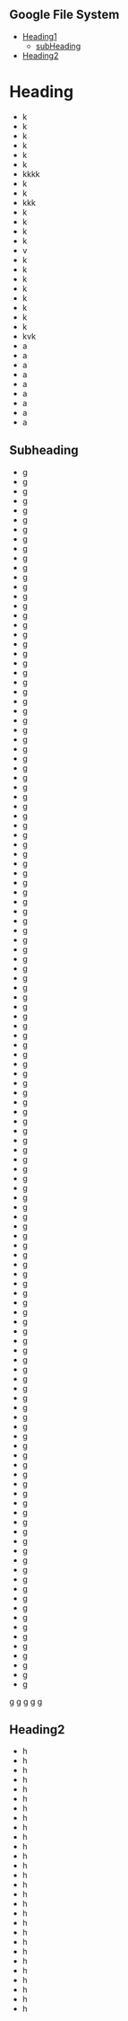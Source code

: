 ## Google File System

- [Heading1](#heading)
  - [subHeading](#subheading)
- [Heading2](#heading2)

# Heading
- k
- k
- k
- k
- k
- k
- kkkk
- k
- k
- kkk
- k
- k
- k
- k
- v
- k
- k
- k
- k
- k
- k
- k
- k
- kvk
- a
- a
- a
- a
- a
- a
- a
- a
- a



























## Subheading
- g
- g
- g
- g
- g
- g
- g
- g
- g
- g
- g
- g
- g
- g
- g
- g
- g
- g
- g
- g
- g
- g
- g
- g
- g
- g
- g
- g
- g
- g
- g
- g
- g
- g
- g
- g
- g
- g
- g
- g
- g
- g
- g
- g
- g
- g
- g
- g
- g
- g
- g
- g
- g
- g
- g
- g
- g
- g
- g
- g
- g
- g
- g
- g
- g
- g
- g
- g
- g
- g
- g
- g
- g
- g
- g
- g
- g
- g
- g
- g
- g
- g
- g
- g
- g
- g
- g
- g
- g
- g
- g
- g
- g
- g
- g
- g
- g
- g
- g
- g
- g
- g
- g
- g
- g
- g
- g
- g
- g
- g
- g
- g
- g
- g
- g
- g
- g
- g
- g
- g
- g
- g
- g
- g
- g
- g
- g
- g

g
g
g
g
g














## Heading2
- h
- h
- h
- h
- h
- h
- h
- h
- h
- h
- h
- h
- h
- h
- h
- h
- h
- h
- h
- h
- h
- h
- h
- h
- h
- h
- h
- h
